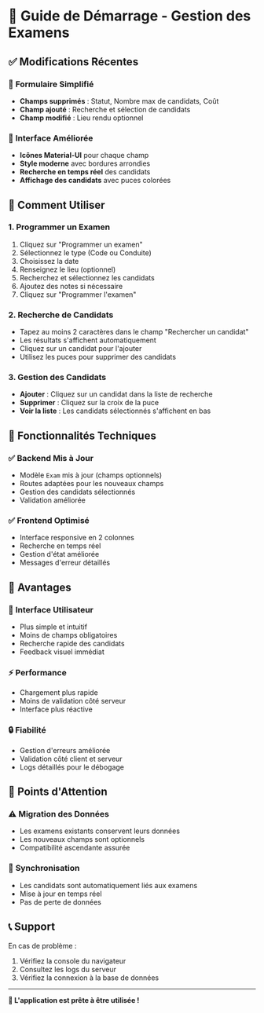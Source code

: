 # 🎯 Guide de Démarrage - Gestion des Examens

## ✅ Modifications Récentes

### 🔄 **Formulaire Simplifié**
- **Champs supprimés** : Statut, Nombre max de candidats, Coût
- **Champ ajouté** : Recherche et sélection de candidats
- **Champ modifié** : Lieu rendu optionnel

### 🎨 **Interface Améliorée**
- **Icônes Material-UI** pour chaque champ
- **Style moderne** avec bordures arrondies
- **Recherche en temps réel** des candidats
- **Affichage des candidats** avec puces colorées

## 🚀 Comment Utiliser

### 1. **Programmer un Examen**
1. Cliquez sur "Programmer un examen"
2. Sélectionnez le type (Code ou Conduite)
3. Choisissez la date
4. Renseignez le lieu (optionnel)
5. Recherchez et sélectionnez les candidats
6. Ajoutez des notes si nécessaire
7. Cliquez sur "Programmer l'examen"

### 2. **Recherche de Candidats**
- Tapez au moins 2 caractères dans le champ "Rechercher un candidat"
- Les résultats s'affichent automatiquement
- Cliquez sur un candidat pour l'ajouter
- Utilisez les puces pour supprimer des candidats

### 3. **Gestion des Candidats**
- **Ajouter** : Cliquez sur un candidat dans la liste de recherche
- **Supprimer** : Cliquez sur la croix de la puce
- **Voir la liste** : Les candidats sélectionnés s'affichent en bas

## 🔧 Fonctionnalités Techniques

### ✅ **Backend Mis à Jour**
- Modèle `Exam` mis à jour (champs optionnels)
- Routes adaptées pour les nouveaux champs
- Gestion des candidats sélectionnés
- Validation améliorée

### ✅ **Frontend Optimisé**
- Interface responsive en 2 colonnes
- Recherche en temps réel
- Gestion d'état améliorée
- Messages d'erreur détaillés

## 🎯 Avantages

### 📱 **Interface Utilisateur**
- Plus simple et intuitif
- Moins de champs obligatoires
- Recherche rapide des candidats
- Feedback visuel immédiat

### ⚡ **Performance**
- Chargement plus rapide
- Moins de validation côté serveur
- Interface plus réactive

### 🔒 **Fiabilité**
- Gestion d'erreurs améliorée
- Validation côté client et serveur
- Logs détaillés pour le débogage

## 🚨 Points d'Attention

### ⚠️ **Migration des Données**
- Les examens existants conservent leurs données
- Les nouveaux champs sont optionnels
- Compatibilité ascendante assurée

### 🔄 **Synchronisation**
- Les candidats sont automatiquement liés aux examens
- Mise à jour en temps réel
- Pas de perte de données

## 📞 Support

En cas de problème :
1. Vérifiez la console du navigateur
2. Consultez les logs du serveur
3. Vérifiez la connexion à la base de données

---

**🎉 L'application est prête à être utilisée !** 